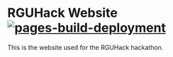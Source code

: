 # RGUHack Website  [![pages-build-deployment](https://github.com/rguhack/rguhack.github.io/actions/workflows/pages/pages-build-deployment/badge.svg?branch=master)](https://github.com/rguhack/rguhack.github.io/actions/workflows/pages/pages-build-deployment)

This is the website used for the RGUHack hackathon.
